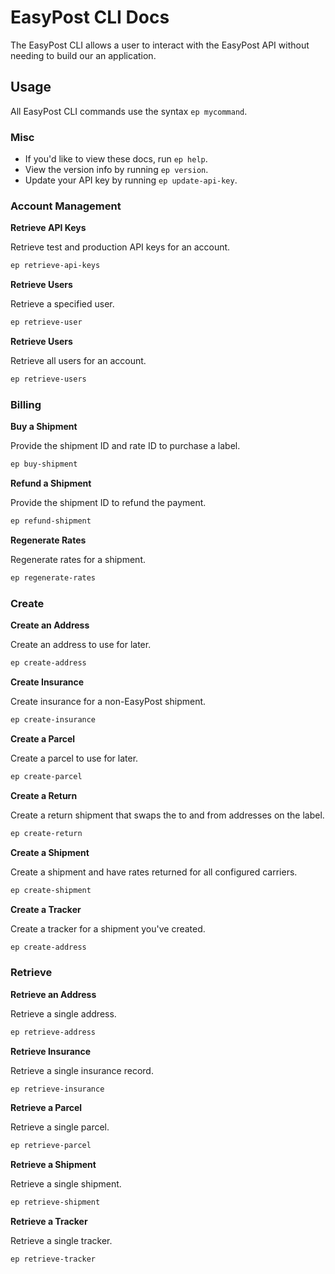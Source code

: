 # EasyPost CLI Docs

The EasyPost CLI allows a user to interact with the EasyPost API without needing to build our an application.

## Usage

All EasyPost CLI commands use the syntax `ep mycommand`. 

### Misc

- If you'd like to view these docs, run `ep help`. 
- View the version info by running `ep version`.
- Update your API key by running `ep update-api-key`.

### Account Management

**Retrieve API Keys**

Retrieve test and production API keys for an account.

```bash
ep retrieve-api-keys
```

**Retrieve Users**

Retrieve a specified user.

```bash
ep retrieve-user
```

**Retrieve Users**

Retrieve all users for an account.

```bash
ep retrieve-users
```

### Billing

**Buy a Shipment**

Provide the shipment ID and rate ID to purchase a label.

```bash
ep buy-shipment
```

**Refund a Shipment**

Provide the shipment ID to refund the payment.

```bash
ep refund-shipment
```

**Regenerate Rates**

Regenerate rates for a shipment.

```bash
ep regenerate-rates
```

### Create

**Create an Address**

Create an address to use for later.

```bash
ep create-address
```

**Create Insurance**

Create insurance for a non-EasyPost shipment.

```bash
ep create-insurance
```

**Create a Parcel**

Create a parcel to use for later.

```bash
ep create-parcel
```

**Create a Return**

Create a return shipment that swaps the to and from addresses on the label.

```bash
ep create-return
```

**Create a Shipment**

Create a shipment and have rates returned for all configured carriers.

```bash
ep create-shipment
```

**Create a Tracker**

Create a tracker for a shipment you've created.

```bash
ep create-address
```

### Retrieve

**Retrieve an Address**

Retrieve a single address.

```bash
ep retrieve-address
```

**Retrieve Insurance**

Retrieve a single insurance record.

```bash
ep retrieve-insurance
```

**Retrieve a Parcel**

Retrieve a single parcel.

```bash
ep retrieve-parcel
```

**Retrieve a Shipment**

Retrieve a single shipment.

```bash
ep retrieve-shipment
```

**Retrieve a Tracker**

Retrieve a single tracker.

```bash
ep retrieve-tracker
```
